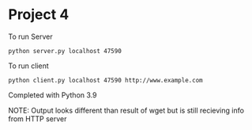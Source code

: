 # Project 4
To run Server
```
python server.py localhost 47590
```

To run client
```
python client.py localhost 47590 http://www.example.com 
```
Completed with Python 3.9

NOTE: Output looks different than result of wget but is still recieving info from HTTP server